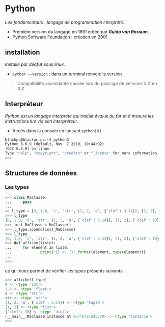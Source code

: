 # Python
_Les fondamentaux : langage de programmation interprété._

- Première version du langage en 1991 créée par ***Guido van Rossum***.
- Python Software Foundation : création en 2001

## installation
_Installé par déafut sous linux._
- `python --version` : dans un terminal renvoie la version

> Compatibilité ascendante cassée lors du passage de versions *2.X* en *3.X*

## Interpréteur
_Python est un langage interprété qui traduit évalue au fur et à mesure les instructions lue via son interpréteur._

- Accès dans la console en lançant `python[X]`
```bash
blackpc@blackpc-pc:~$ python3
Python 3.6.9 (default, Nov  7 2019, 10:44:02) 
[GCC 8.3.0] on linux
Type "help", "copyright", "credits" or "license" for more information.
>>> 
```

## Structures de données
### Les types
```python
>>> class MaClasse:
...     pass
... 
>> l_type = [0, 1.0, 'c', 'str', (1, 2, 'a', {'clef': 3.14}), [1, 2], {'clef': 10}]
>>> l_type
[0, 1.0, 'c', 'str', (1, 2, 'a', {'clef': 3.14}), [1, 2], {'clef': 10}]
>>> inst_MaClasse = MaClasse()
>>> l_type.append(inst_MaClasse)
>>> l_type
[0, 1.0, 'c', 'str', (1, 2, 'a', {'clef': 3.14}), [1, 2], {'clef': 10}, <__main__.MaClasse instance at 0x7fb70c6d5370>]
>>> def affiche(liste):
...     for element in liste:
...             print("{} <- {}".format(element, type(element)))
... 
>>> 
```
ce qui nous permet de vérifier les types présents suivants
```python
>>> affiche(l_type)
0 <- <type 'int'>
1.0 <- <type 'float'>
c <- <type 'str'>
str <- <type 'str'>
(1, 2, 'a', {'clef': 3.14}) <- <type 'tuple'>
[1, 2] <- <type 'list'>
{'clef': 10} <- <type 'dict'>
<__main__.MaClasse instance at 0x7fb70c6d5370> <- <type 'instance'>
>>> 
```